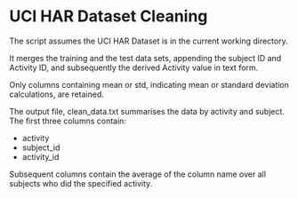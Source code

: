 UCI HAR Dataset Cleaning
===

The script assumes the UCI HAR Dataset is in the current working directory.

It merges the training and the test data sets, appending the subject ID and Activity ID, and subsequently the derived Activity value in text form.

Only columns containing mean or std, indicating mean or standard deviation calculations, are retained.

The output file, clean_data.txt summarises the data by activity and subject. The first three columns contain:
* activity
* subject_id
* activity_id

Subsequent columns contain the average of the column name over all subjects who did the specified activity.
